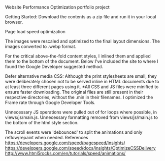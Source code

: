 Website Performance Optimization portfolio project

Getting Started: Download the contents as a zip file and run it in your local browser.

Page load speed optimization

The images were rescaled and optimized to the final layout dimensions.
The images converted to .webp format.

For the critical above-the-fold content styles, I inlined them and applied them to the bottom of the document.
Below I've included the site to where I found the Google Developer suggested method.

Defer alternative media CSS: Although the print stylesheets are small, they were deliberately chosen not to be served inline in HTML documents due to at least three different pages using it.
*All CSS and JS files were minified to ensure faster downloading. The original files are still present in their respective directories, without the .min in their filenames.
I optimized the Frame rate through Google Developer Tools.

Unnecessary JS operations were pulled out of for loops where possible, in views/js/main.js.
Unnecessary formatting removed from views/js/main.js to the bottom of the html style section.

The scroll events were 'debounced' to split the animations and only reflow/repaint when needed. References https://developers.google.com/speed/pagespeed/insights/ https://developers.google.com/speed/docs/insights/OptimizeCSSDelivery http://www.html5rocks.com/en/tutorials/speed/animations/
